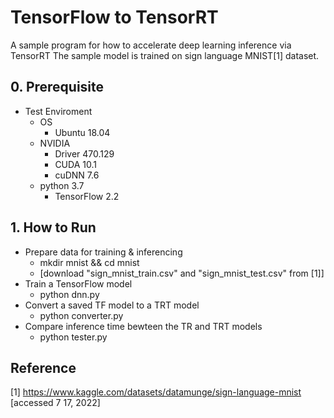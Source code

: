 # TensorFlow to TensorRT

A sample program for how to accelerate deep learning inference via TensorRT
The sample model is trained on sign language MNIST[1] dataset.
  

## 0. Prerequisite
- Test Enviroment
    - OS
        - Ubuntu 18.04
    - NVIDIA
        - Driver 470.129
        - CUDA 10.1
        - cuDNN 7.6
    - python 3.7
        - TensorFlow 2.2

## 1. How to Run
- Prepare data for training & inferencing
    - mkdir mnist && cd mnist
    - [download "sign_mnist_train.csv" and "sign_mnist_test.csv" from [1]]
- Train a TensorFlow model
    - python dnn.py
- Convert a saved TF model to a TRT model
    - python converter.py
- Compare inference time bewteen the TR and TRT models
    - python tester.py
    

  
  
## Reference
[1] https://www.kaggle.com/datasets/datamunge/sign-language-mnist [accessed 7 17, 2022]